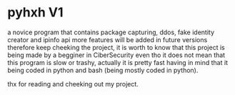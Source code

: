 # pyhxh V1
a novice program that contains package capturing, ddos, fake identity creator and ipinfo api
more features will be added in future versions therefore keep cheeking the project,
it is worth to know that this project is being made by a begginer in CiberSecurity even tho it does not mean that this program
is slow or trashy, actually it is pretty fast having in mind that it being coded in python and bash (being mostly coded in python).

thx for reading and cheeking out my project.
